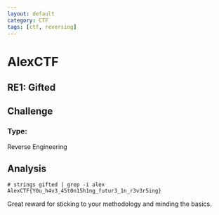 ```yaml
---
layout: default
category: CTF
tags: [ctf, reversing]
---
```

# AlexCTF
## RE1: Gifted

## Challenge

### Type: 
Reverse Engineering

## Analysis

```
# strings gifted | grep -i alex
AlexCTF{Y0u_h4v3_45t0n15h1ng_futur3_1n_r3v3r5ing}
```

Great reward for sticking to your methodology and minding the basics.
